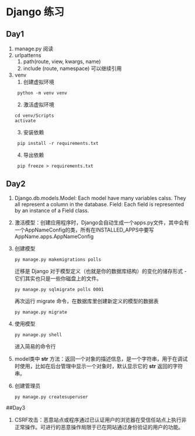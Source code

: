 # Django 练习

## Day1
1. manage.py 阅读
2. urlpatterns
   1. path(route, view, kwargs, name)
   2. include (route, namespace) 可以继续引用
3. venv
   1. 创建虚拟环境
   ```
    python -m venv venv
   ```
   2. 激活虚拟环境
   ```
   cd venv/Scripts
   activate
   ```
   3. 安装依赖
   ```
    pip install -r requirements.txt
    ```
   4. 导出依赖
   ```
    pip freeze > requirements.txt
    ```
## Day2
1. Django.db.models.Model: Each model have many variables calss. They all represent a column in the database.
   Field: Each field is represented by an instance of a Field class.
2. 激活模型：创建应用程序时，Django会自动生成一个apps.py文件，其中会有一个AppNameConfig的类，所有在INSTALLED_APPS中要写AppName.apps.AppNameConfig

3. 创建模型
   ```
   py manage.py makemigrations polls
   ```
   迁移是 Django 对于模型定义（也就是你的数据库结构）的变化的储存形式 - 它们其实也只是一些你磁盘上的文件。
   ```
   py manage.py sqlmigrate polls 0001
   ```
   再次运行 migrate 命令，在数据库里创建新定义的模型的数据表
   ```
   py manage.py migrate
   ```
4. 使用模型
   ```
   py manage.py shell
   ```
   进入简易的命令行

5. model类中 __str__ 方法：返回一个对象的描述信息，是一个字符串，用于在调试时使用，比如在后台管理中显示一个对象时，默认显示它的 __str__ 返回的字符串。
6. 创建管理员
   ```
   py manage.py createsuperuser
   ```

##Day3
1. CSRF攻击：恶意站点或程序通过已认证用户的浏览器在受信任站点上执行非正常操作。可进行的恶意操作局限于已在网站通过身份验证的用户的功能。
   